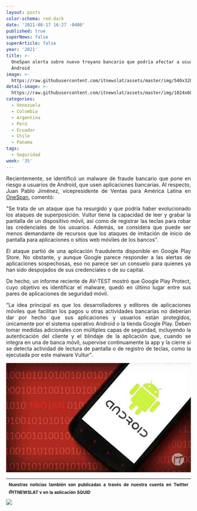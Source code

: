 ```yaml
---
layout: posts
color-schema: red-dark
date: '2021-08-17 16:27 -0400'
published: true
superNews: false
superArticle: false
year: '2021'
title: >-
  OneSpan alerta sobre nuevo troyano bancario que podría afectar a usuarios de
  Android
image: >-
  https://raw.githubusercontent.com/itnewslat/assets/master/img/540x320/Virus-Android-p.jpg
detail-image: >-
  https://raw.githubusercontent.com/itnewslat/assets/master/img/1024x680/Virus-Android-g.jpg
categories:
  - Venezuela
  - Colombia
  - Argentina
  - Perú
  - Ecuador
  - Chile
  - Panama
tags:
  - Seguridad
week: '35'
---
```

<p style="text-align: justify;">Recientemente, se identificó un malware de fraude bancario que pone en riesgo a usuarios de Android, que usen aplicaciones bancarias. Al respecto, Juan Pablo Jiménez, vicepresidente de Ventas para América Latina en <a href="https://www.onespan.com/es">OneSpan</a>, comentó:</p>
<p style="text-align: justify;">"Se trata de un ataque que ha resurgido y que podría haber evolucionado los ataques de superposición. Vultur tiene la capacidad de leer y grabar la pantalla de un dispositivo móvil, así como de registrar las teclas para robar las credenciales de los usuarios. Además, se considera que puede ser menos demandante de recursos que los ataques de imitación de inicio de pantalla para aplicaciones o sitios web móviles de los bancos”.</p>
<p style="text-align: justify;">El ataque partió de una aplicación fraudulenta disponible en Google Play Store. No obstante, y aunque Google parece responder a las alertas de aplicaciones sospechosas, eso no parece ser un consuelo para quienes ya han sido despojados de sus credenciales o de su capital.</p>
<p style="text-align: justify;">De hecho, un informe reciente de AV-TEST mostró que Google Play Protect, cuyo objetivo es identificar el malware, quedó en último lugar entre sus pares de aplicaciones de seguridad móvil.</p>
<p style="text-align: justify;">“La idea principal es que los desarrolladores y editores de aplicaciones móviles que facilitan los pagos u otras actividades bancarias no deberían dar por hecho que sus aplicaciones y usuarios están protegidos, únicamente por el sistema operativo Android o la tienda Google Play. Deben tomar medidas adicionales con múltiples capas de seguridad, incluyendo la autenticación del cliente y el blindaje de la aplicación que, cuando se integra en una de banca móvil, supervise continuamente la app y la cierre si se detecta actividad de lectura de pantalla o de registro de teclas, como la ejecutada por este malware Vultur".</p>

![](https://raw.githubusercontent.com/itnewslat/assets/master/img/540x320/Virus-Android-p.jpg)

<table style="height: 42px;" width="569">
<tbody>
<tr>
<td style="text-align: justify;"><sub><strong>Nuestras noticias también son publicadas a través de nuestra cuenta en Twitter <a href="https://twitter.com/itnewslat?lang=es">@ITNEWSLAT</a> y en la aplicación <a href="https://squidapp.co/en/">SQUID</a></strong></sub></td>
</tr>
</tbody>
</table>

<img src="https://tracker.metricool.com/c3po.jpg?hash=56f88a41e39ab42c063cc51676587a04"/>
